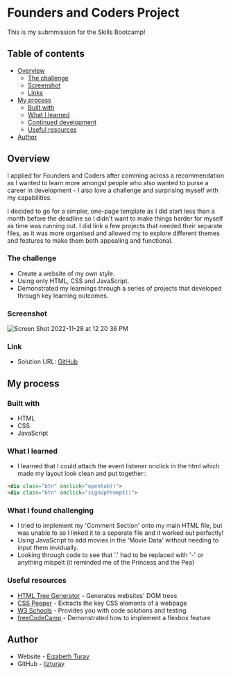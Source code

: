 # Founders and Coders Project

This is my submmission for the Skills Bootcamp!

## Table of contents

- [Overview](#overview)
  - [The challenge](#the-challenge)
  - [Screenshot](#screenshot)
  - [Links](#links)
- [My process](#my-process)
  - [Built with](#built-with)
  - [What I learned](#what-i-learned)
  - [Continued development](#continued-development)
  - [Useful resources](#useful-resources)
- [Author](#author)

## Overview

I applied for Founders and Coders after comming across a recommendation as I wanted 
to learn more amongst people who also wanted to purse a career in development - I also 
love a challenge and surprising myself with my capabilities. 

I decided to go for a simpler, one-page template as I did start less than a month before the deadline 
so I didn't want to make things harder for myself as time was running out. I did link a few projects 
that needed their separate files, as it was more organised and allowed my to explore different themes 
and features to make them both appealing and functional.

### The challenge

- Create a website of my own style.
- Using only HTML, CSS and JavaScript.
- Demonstrated my learnings through a series of projects that developed through key learning outcomes.

### Screenshot

![Screen Shot 2022-11-28 at 12 20 36 PM](https://i.imgur.com/9PhadY2.png)

### Link

- Solution URL: [GitHub](https://github.com/lizturay/Coders-and-Founders)

## My process

### Built with

- HTML
- CSS
- JavaScript

### What I learned

- I learned that I could attach the event listener onclick in the html which made my layout look clean and put together::

```html
<div class="btn" onclick="opentab()">
<div class="btn" onclick="signUpPrompt()">
```

### What I found challenging

- I tried to implement my 'Comment Section' onto my main HTML file, but was unable to so I linked it to a seperate file and it worked out perfectly!
- Using JavaScript to add movies in the 'Movie Data' without needing to input them invidually.
- Looking through code to see that '.' had to be replaced with '-' or anything mispelt (it reminded me of the Princess and the Pea)

### Useful resources

- [HTML Tree Generator](https://chrome.google.com/webstore/detail/html-tree-generator/dlbbmhhaadfnbbdnjalilhdakfmiffeg) - Generates websites' DOM trees
- [CSS Peeper](https://chrome.google.com/webstore/detail/css-peeper/mbnbehikldjhnfehhnaidhjhoofhpehk?hl=en) - Extracts the key CSS elements of a webpage
- [W3 Schools](https://www.w3schools.com/) - Provides you with code solutions and testing.
- [freeCodeCamp](https://www.freecodecamp.org/learn/2022/responsive-web-design/learn-css-flexbox-by-building-a-photo-gallery/) - Demonstrated how to implement a flexbox feature

## Author

- Website - [Eizabeth Turay](https://www.elizabethturay.co.uk/)
- GitHub - [lizturay](https://github.com/lizturay)

